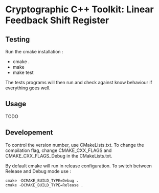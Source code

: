 Cryptographic C++ Toolkit: Linear Feedback Shift Register
=========================================================

Testing
-------

Run the cmake installation : 
- cmake .
- make
- make test

The tests programs will then run and check against know behaviour if everything
goes well.

Usage
-----
TODO

Developement
------------

To control the version number, use CMakeLists.txt.
To change the compilation flag, change CMAKE_CXX_FLAGS and
CMAKE_CXX_FLAGS_Debug in the CMakeLists.txt.

By default cmake will run in release configuration. To switch between Release
and Debug mode use : 

    cmake -DCMAKE_BUILD_TYPE=Debug .
    cmake -DCMAKE_BUILD_TYPE=Release .
